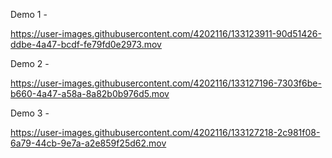 
Demo 1 -

https://user-images.githubusercontent.com/4202116/133123911-90d51426-ddbe-4a47-bcdf-fe79fd0e2973.mov

Demo 2 -

https://user-images.githubusercontent.com/4202116/133127196-7303f6be-b660-4a47-a58a-8a82b0b976d5.mov

Demo 3 -

https://user-images.githubusercontent.com/4202116/133127218-2c981f08-6a79-44cb-9e7a-a2e859f25d62.mov

